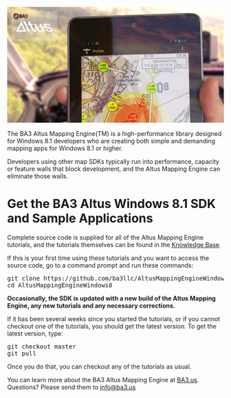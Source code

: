 <a href="http://www.ba3.us/"><img src="./landing-github-windows8.jpg"></a>

The BA3 Altus Mapping Engine(TM) is a high-performance library designed for Windows 8.1 developers who are creating
both simple and demanding mapping apps for Windows 8.1 or higher.

Developers using other map SDKs typically run into performance,
capacity or feature walls that block development, and the Altus Mapping Engine can eliminate those walls.

Get the BA3 Altus Windows 8.1 SDK and Sample Applications
=========================================================

Complete source code is supplied for all of the Altus Mapping Engine tutorials, 
and the tutorials themselves can be found in the 
<a href="http://www.ba3.us/?page=pages/knowledge-base">Knowledge Base</a>.

If this is your first time using these tutorials and you want to access the source code,
go to a command prompt and run these commands:

<pre>
git clone https://github.com/ba3llc/AltusMappingEngineWindows8.git
cd AltusMappingEngineWindows8
</pre>

<b>Occasionally, the SDK is updated with a new build of the Altus Mapping Engine,
any new tutorials and any necessary corrections.</b>

If it has been several weeks since you started the tutorials, or if you cannot checkout one of the tutorials,
you should get the latest version. To get the latest version, type:

<pre>
git checkout master
git pull
</pre>

Once you do that, you can checkout any of the tutorials as usual. 

You can learn more about the BA3 Altus Mapping Engine at <a href="http://ba3.us">BA3.us</a>. Questions? Please send them to info@ba3.us
